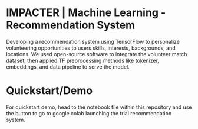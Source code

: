 # **IMPACTER | Machine Learning - Recommendation System**

<!-- Describe your project in brief -->
Developing a recommendation system using TensorFlow to personalize volunteering opportunities to users skills, interests, backgrounds, and locations. We used open-source software to integrate the volunteer match dataset, then applied TF preprocessing methods like tokenizer, embeddings, and data pipeline to serve the model.

# **Quickstart/Demo**

<!-- Add a demo for your project -->
For quickstart demo, head to the notebook file within this repository and use the button to go to google colab launching the trial recommendation system.

